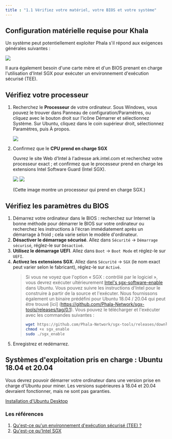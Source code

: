 ```yaml
---
title : "1.1 Vérifiez votre matériel, votre BIOS et votre système"
---
```



## Configuration matérielle requise pour Khala

Un système peut potentiellement exploiter Phala s'il répond aux exigences générales suivantes :


![](/images/docs/poc3/1-3.1.png)

Il aura également besoin d'une carte mère et d'un BIOS prenant en charge l'utilisation d'Intel SGX pour exécuter un environnement d'exécution sécurisé (TEE).

## Vérifiez votre processeur

1. Recherchez le **Processeur** de votre ordinateur. Sous Windows, vous pouvez le trouver dans Panneau de configuration/Paramètres, ou cliquez avec le bouton droit sur l'icône Démarrer et sélectionnez Système. Sur Ubuntu, cliquez dans le coin supérieur droit, sélectionnez Paramètres, puis À propos.

    ![](/images/docs/poc3/1-3.2.png)

2. Confirmez que le **CPU prend en charge SGX**

    Ouvrez le site Web d'Intel à l'adresse ark.intel.com et recherchez votre processeur exact ; et confirmez que le processeur prend en charge les extensions Intel Software Guard (Intel SGX).

    ![](/images/docs/poc3/1-3.3.png)
    ![](/images/docs/poc3/1-3.4.png)

    (Cette image montre un processeur qui prend en charge SGX.)

## Vérifiez les paramètres du BIOS

1. Démarrez votre ordinateur dans le BIOS : recherchez sur Internet la bonne méthode pour démarrer le BIOS sur votre ordinateur ou recherchez les instructions à l'écran immédiatement après un démarrage à froid ; cela varie selon le modèle d'ordinateur.
2. **Désactiver le démarrage sécurisé**. Allez dans `Sécurité` -> `Démarrage sécurisé`, réglez-le sur `Désactivé`.
3. **Utilisez le démarrage UEFI**. Allez dans `Boot` -> `Boot Mode` et réglez-le sur `UEFI`.
4. **Activez les extensions SGX**. Allez dans `Sécurité` -> `SGX` (le nom exact peut varier selon le fabricant), réglez-le sur `Activé`.
    >Si vous ne voyez que l'option « SGX : contrôlé par le logiciel », vous devrez exécuter ultérieurement [Intel's sgx-software-enable](https://github.com/intel/sgx-software-enable) dans Ubuntu. Vous pouvez suivre les instructions d'Intel pour le construire à partir de la source et l'exécuter. Nous fournissons également un binaire prédéfini pour Ubuntu 18.04 / 20.04 qui peut être trouvé [ici] (https://github.com/Phala-Network/sgx-tools/releases/tag/0.1). Vous pouvez le télécharger et l'exécuter avec les commandes suivantes :
    > ```bash
    > wget https://github.com/Phala-Network/sgx-tools/releases/download/0.1/sgx_enable
    > chmod +x sgx_enable
    > sudo ./sgx_enable
    > ```
5. Enregistrez et redémarrez.

## Systèmes d'exploitation pris en charge : Ubuntu 18.04 et 20.04

Vous devrez pouvoir démarrer votre ordinateur dans une version prise en charge d'Ubuntu pour miner. Les versions supérieures à 18.04 et 20.04 devraient fonctionner, mais ne sont pas garanties.

[Installation d'Ubuntu Desktop](https://ubuntu.com/tutorials/install-ubuntu-desktop#1-overview)

### Les références

1. [Qu'est-ce qu'un environnement d'exécution sécurisé (TEE) ?](https://www.trustonic.com/technical-articles/what-is-a-trusted-execution-environment-tee/)
2. [Qu'est-ce qu'Intel SGX](https://software.intel.com/content/www/us/en/develop/topics/software-guard) 
